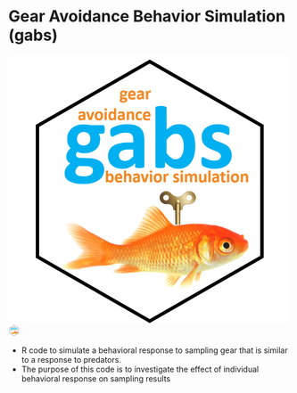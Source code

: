 # Gear Avoidance Behavior Simulation (gabs)

![hex sticker for gabs](/images/hex_blue.png)
<img src="/images/hex_blue.png" alt="hex sticker for gabs" width="20"/>

* R code to simulate a behavioral response to sampling gear that is similar to a response to predators.
* The purpose of this code is to investigate the effect of individual behavioral response on sampling results

